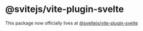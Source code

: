 # @svitejs/vite-plugin-svelte

This package now officially lives at [@sveltejs/vite-plugin-svelte](https://github.com/sveltejs/vite-plugin-svelte)
